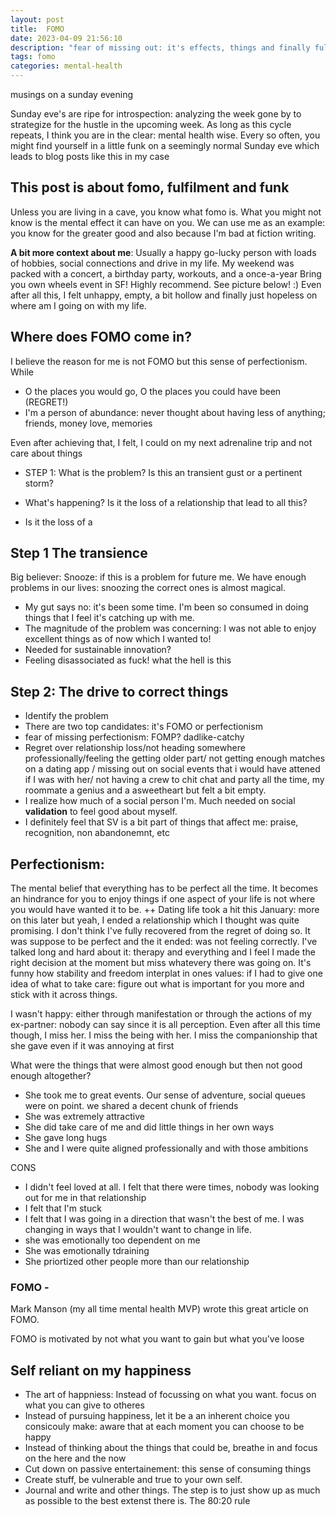 ```yaml
---
layout: post
title:  FOMO
date: 2023-04-09 21:56:10
description: "fear of missing out: it's effects, things and finally fulfillment"
tags: fomo
categories: mental-health
---
```

musings on a sunday evening

Sunday eve's are ripe for introspection: analyzing the week gone by to strategize for the hustle in the upcoming week.
As long as this cycle repeats, I think you are in the clear: mental health wise. Every so often, you might find yourself in a little funk
on a seemingly normal Sunday eve which leads to blog posts like this in my case

## This post is about fomo, fulfilment and funk

Unless you are living in a cave, you know what fomo is. What you might not know is the mental effect it can have on you.
We can use me as an example: you know for the greater good and also because I'm bad at fiction writing.

**A bit more context about me**: Usually a happy go-lucky person with loads of hobbies, social connections and drive in my life.
My weekend was packed with a concert, a birthday party, workouts, and a once-a-year Bring you own wheels event in SF! Highly recommend. See picture below! :) <TODO insert link>
Even after all this, I felt unhappy, empty, a bit hollow and finally just hopeless on where am I going on with my life.

## Where does FOMO come in?

I believe the reason for me is not FOMO but this sense of perfectionism. While

- O the places you would go, O the places you could have been (REGRET!)
- I'm a person of abundance: never thought about having less of anything; friends, money love, memories

Even after achieving that, I felt, I could on my next adrenaline trip and not care about things

- STEP 1: What is the problem? Is this an transient gust or a pertinent storm?


- What's happening? Is it the loss of a relationship that lead to all this?
- Is it the loss of a


## Step 1 The transience

Big believer: Snooze: if this is a problem for future me. We have enough problems in our lives: snoozing the correct ones is almost magical.

- My gut says no: it's been some time. I'm been so consumed in doing things that I feel it's catching up with me.
- The magnitude of the problem was concerning: I was not able to enjoy excellent things as of now which I wanted to!
- Needed for sustainable innovation?
- Feeling disassociated as fuck! what the hell is this


## Step 2: The drive to correct things

- Identify the problem
- There are two top candidates: it's FOMO or perfectionism
- fear of missing perfectionism: FOMP? dadlike-catchy
- Regret over relationship loss/not heading somewhere professionally/feeling the getting older part/ not getting enough matches on a dating app
/ missing out on social events that i would have attened if I was with her/ not having a crew to chit chat and party all the time, my roommate a genius and a asweetheart but felt a bit empty.
- I realize how much of a social person I'm. Much needed on social **validation** to feel good about myself.
- I definitely feel that SV is a bit part of things that affect me: praise, recognition, non abandonemnt, etc



## Perfectionism:

The mental belief that everything has to be perfect all the time. It becomes an hindrance for you to enjoy things if one aspect of your life is not where you would have wanted it to be.
 ++ Dating life took a hit this January: more on this later but yeah, I ended a relationship which I thought was quite promising. I don't think I've fully recovered from the regret of doing so. It was suppose to be perfect and the it ended: was not feeling correctly. I've talked long and hard about it: therapy and everything and I feel I made the right decision at the moment but miss whatevery there was going on. It's funny how stability and freedom interplat in ones values: if I had to give one idea of what to take care: figure out what is important for you more and stick with it across things.

 I wasn't happy: either through manifestation or through the actions of my ex-partner: nobody can say since it is all perception. Even after all this time though, I miss her. I miss the being with her. I miss the companionship that she gave even if it was annoying at first

 What were the things that were almost good enough but then not good enough altogether?

 - She took me to great events. Our sense of adventure, social queues were on point. we shared a decent chunk of friends
 - She was extremely attractive
 - She did take care of me and did little things in her own ways
 - She gave long hugs
 - She and I were quite aligned professionally and with those ambitions

 CONS
 - I didn't feel loved at all. I felt that there were times, nobody was looking out for me in that relationship
 - I felt that I'm stuck
 - I felt that I was going in a direction that wasn't the best of me. I was changing in ways that I wouldn't want to change in life.
 - she was emotionally too dependent on  me
 - She was emotionally tdraining
 - She priortized other people more than our relationship




###  FOMO -
Mark Manson (my all time mental health MVP) wrote this great article on FOMO.  <TODO insert link>

FOMO is motivated by not what you want to gain but what you've loose

## Self reliant on my happiness

- The art of happniess: Instead of focussing on what you want. focus on what you can give to otheres
- Instead of pursuing happiness, let it be a an inherent choice you consicouly make: aware that at each moment you can choose to be happy
- Instead of thinking about the things that could be, breathe in and focus on the here and the now
- Cut down on passive entertainement: this sense of consuming things
- Create stuff, be vulnerable and true to your own self.
- Journal and write and other things. The step is to just show up as much as possible to the best extenst there is. The 80:20 rule

